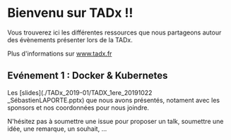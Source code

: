 # Bienvenu sur TADx !!
Vous trouverez ici les différentes ressources que nous partageons autour des évènements présenter lors de la TADx.

Plus d'informations sur www.tadx.fr

## Evénement 1 : Docker & Kubernetes
Les [slides](./TADx_2019-01/TADX_1ere_20191022 _SébastienLAPORTE.pptx) que nous avons présentés, notament avec les sponsors et nos coordonnées pour nous joindre.

N'hésitez pas à soumettre une issue pour proposer un talk, soumettre une idée, une remarque, un souhait, ...